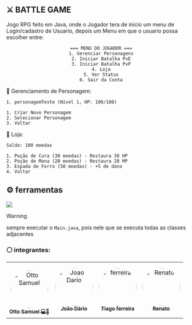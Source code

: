 ## ⚔️ BATTLE GAME
<p>
  Jogo RPG feito em Java, onde o Jogador tera de inicio um menu de Login/cadastro de Usuario, depois um Menu em que o usuario possa escolher entre: 
</p>

<center>

```
=== MENU DO JOGADOR ===
1. Gerenciar Personagens
2. Iniciar Batalha PvE
3. Iniciar Batalha PvP
4. Loja
5. Ver Status
6. Sair da Conta
```
  
</center>

<p>
  🪪 Gerenciamento de Personagem:
</p>

```
1. personagemTeste (Nível 1, HP: 100/100)

1. Criar Novo Personagem
2. Selecionar Personagem
3. Voltar
```

<p>
  🏪 Loja:
</p>

~~~
Saldo: 100 moedas

1. Poção de Cura (30 moedas) - Restaura 30 HP
2. Poção de Mana (20 moedas) - Restaura 20 MP
3. Espada de Ferro (50 moedas) - +5 de dano
4. Voltar
~~~


## ⚙️ ferramentas

  <a href="https://skillicons.dev">
    <img src="https://skillicons.dev/icons?i=git,java,vscode" />
  </a>

<p></p>

>[!WARNING]
>sempre executar o ```Main.java```, pois nele que se executa todas as classes adjacentes

### ⚪ integrantes:
<table>
  <tr>
     <td align="center">
       <br>
       <a href="https://github.com/Otto-Samuel">
         <img src="https://avatars.githubusercontent.com/u/162514493?v=4" style="border-radius: 50%" width="100px;" alt="Otto Samuel"/>
         <br />
         <sub><b>Otto Samuel 💻👑</b></sub>
       </a>
     </td>
    <td align="center">
       <a href="https://github.com/ElprogramadorxX">
         <img src="https://avatars.githubusercontent.com/u/134674876?v=4" style="border-radius: 50%" width="100px;" alt="Joao Dario"/>
         <br />
         <sub><b>João Dário</b></sub>
       </a>
     </td>
    <td align="center">
       <a href="https://github.com/FrrTiago">
         <img src="https://avatars.githubusercontent.com/u/132114628?v=4" style="border-radius: 50%" width="100px;" alt="ferreira"/>
         <br />
         <sub><b>Tiago ferreira</b></sub>
       </a>
     </td>
     <td align="center">
       <a href="https://github.com/aluno-renato">
         <img src="https://encrypted-tbn3.gstatic.com/images?q=tbn:ANd9GcRJ_8D5lsZLipbulUbKv4Ia7JU5VjIW_badtE8WZb7Ne_6qx8xo" style="border-radius: 50%" width="100px;" alt="Renato"/>
         <br />
         <sub><b>Renato</b></sub>
       </a>
     </td>

  </tr>
</table>
